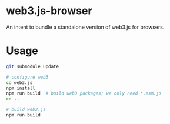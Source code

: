 # web3.js-browser
An intent to bundle a standalone version of web3.js for browsers.

# Usage

```bash
git submodule update

# configure web3
cd web3.js
npm install
npm run build  # build web3 packages; we only need *.esm.js
cd ..

# build web3.js
npm run build
```

